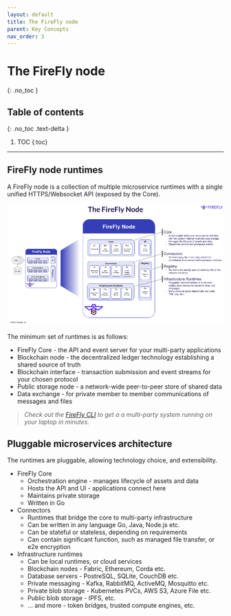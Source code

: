 ```yaml
---
layout: default
title: The FireFly node
parent: Key Concepts
nav_order: 3
---
```


# The FireFly node
{: .no_toc }

## Table of contents
{: .no_toc .text-delta }

1. TOC
{:toc}

---

## FireFly node runtimes

A FireFly node is a collection of multiple microservice runtimes with a single unified HTTPS/Websocket API (exposed by the Core).

![The FireFly node](../images/firefly_node.png "The FireFly node")

The minimum set of runtimes is as follows:
- FireFly Core - the API and event server for your multi-party applications
- Blockchain node - the decentralized ledger technology establishing a shared source of truth
- Blockchain interface - transaction submission and event streams for your chosen protocol
- Public storage node - a network-wide peer-to-peer store of shared data
- Data exchange - for private member to member communications of messages and files

> _Check out the [FireFly CLI](https://github.com/hyperledger-labs/firefly-cli) to get a
> a multi-party system running on your laptop in minutes._

## Pluggable microservices architecture

The runtimes are pluggable, allowing technology choice, and extensibility.

- FireFly Core
  - Orchestration engine - manages lifecycle of assets and data
  - Hosts the API and UI - applications connect here
  - Maintains private storage
  - Written in Go
- Connectors
  - Runtimes that bridge the core to multi-party infrastructure
  - Can be written in any language Go, Java, Node.js etc.
  - Can be stateful or stateless, depending on requirements
  - Can contain significant function, such as managed file transfer, or e2e encryption
- Infrastructure runtimes
  - Can be local runtimes, or cloud services
  - Blockchain nodes - Fabric, Ethereum, Corda etc.
  - Database servers - PostreSQL, SQLite, CouchDB etc.
  - Private messaging - Kafka, RabbitMQ, ActiveMQ, Mosquitto etc.
  - Private blob storage - Kubernetes PVCs, AWS S3, Azure File etc.
  - Public blob storage - IPFS, etc.
  - ... and more - token bridges, trusted compute engines, etc.
